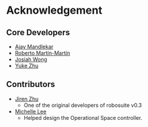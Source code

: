 # Acknowledgement

## Core Developers

- [Ajay Mandlekar](http://web.stanford.edu/~amandlek/)
- [Roberto Martín-Martín](https://robertomartinmartin.com/)
- [Josiah Wong](https://www.jowo.me/about)
- [Yuke Zhu](https://www.cs.utexas.edu/~yukez/)

## Contributors

- [Jiren Zhu](https://github.com/jirenz)
  - One of the original developers of robosuite v0.3
- [Michelle Lee](http://stanford.edu/~mishlee/)
  - Helped design the Operational Space controller.